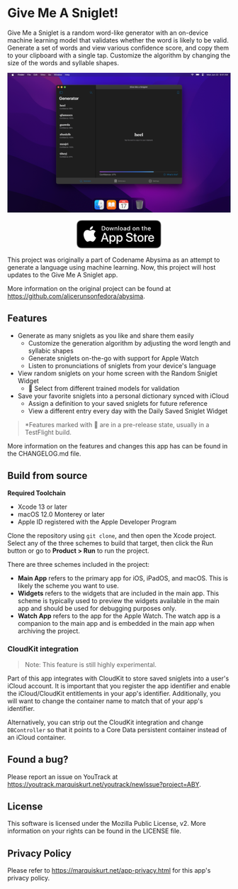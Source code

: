 # Give Me A Sniglet!

Give Me a Sniglet is a random word-like generator with an on-device machine learning model that validates whether the
word is likely to be valid. Generate a set of words and view various confidence score, and copy them to your clipboard
with a single tap. Customize the algorithm by changing the size of the words and syllable shapes.

![App screenshots](.readme/screenshot.png)

<p align="center">
    <a href="https://apple.co/336C4oX">
        <img src="/.readme/appstore.svg" height="64" alt="Get on the App Store" />
    </a>
</p>

This project was originally a part of Codename Abysima as an attempt to generate a language using machine learning. Now,
this project will host updates to the Give Me A Sniglet app.

More information on the original project can be found at https://github.com/alicerunsonfedora/abysima.

## Features

- Generate as many sniglets as you like and share them easily
    - Customize the generation algorithm by adjusting the word length and syllabic shapes
    - Generate sniglets on-the-go with support for Apple Watch
    - Listen to pronunciations of sniglets from your device's language
- View random sniglets on your home screen with the Random Sniglet Widget
    - 🧪 Select from different trained models for validation
- Save your favorite sniglets into a personal dictionary synced with iCloud
    - Assign a definition to your saved sniglets for future reference
    - View a different entry every day with the Daily Saved Sniglet Widget

> *Features marked with 🧪 are in a pre-release state, usually in a TestFlight build.

More information on the features and changes this app has can be found in the CHANGELOG.md file.

## Build from source

**Required Toolchain**

- Xcode 13 or later
- macOS 12.0 Monterey or later
- Apple ID registered with the Apple Developer Program

Clone the repository using `git clone`, and then open the Xcode project. Select any of the three schemes to build that
target, then click the Run button or go to **Product > Run** to run the project.

There are three schemes included in the project:

- **Main App** refers to the primary app for iOS, iPadOS, and macOS. This is likely the scheme you want to use.
- **Widgets** refers to the widgets that are included in the main app. This scheme is typically used to preview the
  widgets available in the main app and should be used for debugging purposes only.
- **Watch App** refers to the app for the Apple Watch. The watch app is a companion to the main app and is embedded in
  the main app when archiving the project.

### CloudKit integration

> Note: This feature is still highly experimental.

Part of this app integrates with CloudKit to store saved sniglets into a user's iCloud account. It is important that you
register the app identifier and enable the iCloud/CloudKit entitlements in your app's identifier. Additionally, you will
want to change the container name to match that of your app's identifier.

Alternatively, you can strip out the CloudKit integration and change `DBController` so that it points to a Core Data
persistent container instead of an iCloud container.

## Found a bug?

Please report an issue on YouTrack at https://youtrack.marquiskurt.net/youtrack/newIssue?project=ABY.

## License

This software is licensed under the Mozilla Public License, v2. More information on your rights can be found in the
LICENSE file.

## Privacy Policy

Please refer to https://marquiskurt.net/app-privacy.html for this app's privacy policy.
